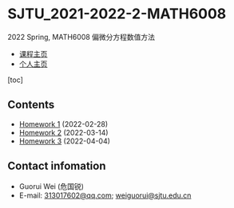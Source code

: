 # SJTU_2021-2022-2-MATH6008

2022 Spring, MATH6008 偏微分方程数值方法

- [课程主页](https://grwei.github.io/SJTU_2021-2022-2-MATH6008/)
- [个人主页](https://grwei.github.io/)

[toc]

## Contents

- [Homework 1](hw1_危国锐_120034910021.pdf) (2022-02-28)
- [Homework 2](hw2_危国锐_120034910021.pdf) (2022-03-14)
- [Homework 3](hw3_危国锐_120034910021.pdf) (2022-04-04)

## Contact infomation

- Guorui Wei (危国锐)
- E-mail: 313017602@qq.com; weiguorui@sjtu.edu.cn
